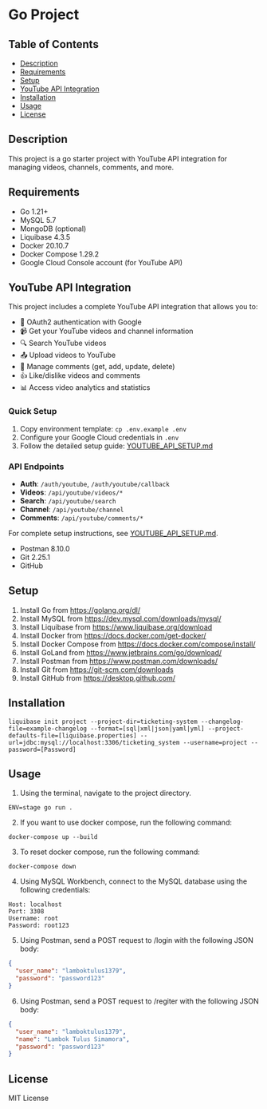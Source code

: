 # Go Project

## Table of Contents
- [Description](#description)
- [Requirements](#requirements)
- [Setup](#setup)
- [YouTube API Integration](#youtube-api-integration)
- [Installation](#installation)
- [Usage](#usage)
- [License](#license)

## Description
This project is a go starter project with YouTube API integration for managing videos, channels, comments, and more.

## Requirements
- Go 1.21+
- MySQL 5.7
- MongoDB (optional)
- Liquibase 4.3.5
- Docker 20.10.7
- Docker Compose 1.29.2
- Google Cloud Console account (for YouTube API)

## YouTube API Integration

This project includes a complete YouTube API integration that allows you to:
- 🔐 OAuth2 authentication with Google
- 📹 Get your YouTube videos and channel information
- 🔍 Search YouTube videos
- 📤 Upload videos to YouTube
- 💬 Manage comments (get, add, update, delete)
- 👍 Like/dislike videos and comments
- 📊 Access video analytics and statistics

### Quick Setup
1. Copy environment template: `cp .env.example .env`
2. Configure your Google Cloud credentials in `.env`
3. Follow the detailed setup guide: [YOUTUBE_API_SETUP.md](./YOUTUBE_API_SETUP.md)

### API Endpoints
- **Auth**: `/auth/youtube`, `/auth/youtube/callback`
- **Videos**: `/api/youtube/videos/*`
- **Search**: `/api/youtube/search`
- **Channel**: `/api/youtube/channel`
- **Comments**: `/api/youtube/comments/*`

For complete setup instructions, see [YOUTUBE_API_SETUP.md](./YOUTUBE_API_SETUP.md).
- Postman 8.10.0
- Git 2.25.1
- GitHub

## Setup
1. Install Go from https://golang.org/dl/
2. Install MySQL from https://dev.mysql.com/downloads/mysql/
3. Install Liquibase from https://www.liquibase.org/download
4. Install Docker from https://docs.docker.com/get-docker/
5. Install Docker Compose from https://docs.docker.com/compose/install/
6. Install GoLand from https://www.jetbrains.com/go/download/
7. Install Postman from https://www.postman.com/downloads/
8. Install Git from https://git-scm.com/downloads
9. Install GitHub from https://desktop.github.com/

## Installation
```aiignore
liquibase init project --project-dir=ticketing-system --changelog-file=example-changelog --format=[sql|xml|json|yaml|yml] --project-defaults-file=[liquibase.properties] --url=jdbc:mysql://localhost:3306/ticketing_system --username=project --password=[Password]
```

## Usage
1. Using the terminal, navigate to the project directory.
```aiignore
ENV=stage go run .
```
2. If you want to use docker compose, run the following command:
```aiignore
docker-compose up --build
```
3. To reset docker compose, run the following command:
```aiignore
docker-compose down
```
4. Using MySQL Workbench, connect to the MySQL database using the following credentials:
```aiignore
Host: localhost
Port: 3308
Username: root
Password: root123
```
5. Using Postman, send a POST request to /login with the following JSON body:
```json
{
  "user_name": "lamboktulus1379",
  "password": "password123"
}
```
6. Using Postman, send a POST request to /regiter with the following JSON body:
```json
{
  "user_name": "lamboktulus1379",
  "name": "Lambok Tulus Simamora",
  "password": "password123"
}
```

## License
MIT License
```